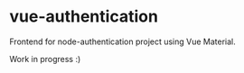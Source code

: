 # vue-authentication
Frontend for node-authentication project using Vue Material.

Work in progress :)
